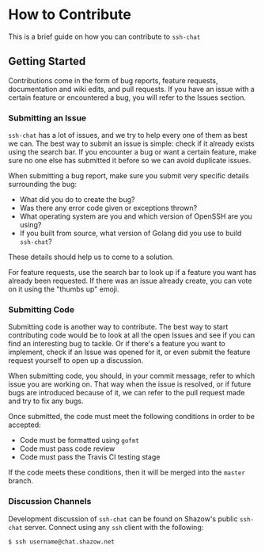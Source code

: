 # How to Contribute

This is a brief guide on how you can contribute to `ssh-chat`

## Getting Started

Contributions come in the form of bug reports, feature requests, documentation and wiki edits, and pull requests. If you have an issue with a certain feature or encountered a bug, you will refer to the Issues section.

### Submitting an Issue

`ssh-chat` has a lot of issues, and we try to help every one of them as best we can. The best way to submit an issue is simple: check if it already exists using the search bar. If you encounter a bug or want a certain feature, make sure no one else has submitted it before so we can avoid duplicate issues.

When submitting a bug report, make sure you submit very specific details surrounding the bug:

* What did you do to create the bug?
* Was there any error code given or exceptions thrown?
* What operating system are you and which version of OpenSSH are you using?
* If you built from source, what version of Golang did you use to build `ssh-chat`?

These details should help us to come to a solution.

For feature requests, use the search bar to look up if a feature you want has already been requested. If there was an issue already create, you can vote on it using the "thumbs up" emoji.

### Submitting Code

Submitting code is another way to contribute. The best way to start contributing code would be to look at all the open Issues and see if you can find an interesting bug to tackle. Or if there's a feature you want to implement, check if an Issue was opened for it, or even submit the feature request yourself to open up a discussion.

When submitting code, you should, in your commit message, refer to which issue you are working on. That way when the issue is resolved, or if future bugs are introduced because of it, we can refer to the pull request made and try to fix any bugs.

Once submitted, the code must meet the following conditions in order to be accepted:
* Code must be formatted using `gofmt`
* Code must pass code review
* Code must pass the Travis CI testing stage

If the code meets these conditions, then it will be merged into the `master` branch.


### Discussion Channels

Development discussion of `ssh-chat` can be found on Shazow's public `ssh-chat` server. Connect using any `ssh` client with the following:

```bash
$ ssh username@chat.shazow.net
```
